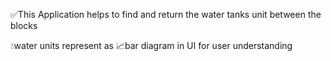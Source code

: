 ✅This Application helps to find and return the water tanks unit between the blocks

💧water units represent as 📈bar diagram in UI for user understanding
